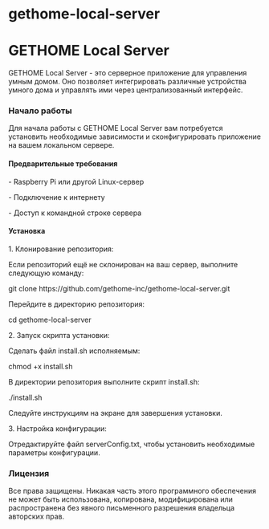 # gethome-local-server
<h1>GETHOME Local Server</h1>
<p>GETHOME Local Server - это серверное приложение для управления умным домом. Оно позволяет интегрировать различные устройства умного дома и управлять ими через централизованный интерфейс.</p>

<h3>Начало работы</h3>
<p>Для начала работы с GETHOME Local Server вам потребуется установить необходимые зависимости и сконфигурировать приложение на вашем локальном сервере.</p>

<h4>Предварительные требования</h4>
<p> - Raspberry Pi или другой Linux-сервер</p>
<p> - Подключение к интернету</p>
<p> - Доступ к командной строке сервера</p>

<h4>Установка</h4>
<p>1. Клонирование репозитория:</p>
<p>Если репозиторий ещё не склонирован на ваш сервер, выполните следующую команду:</p>
<p>git clone https://github.com/gethome-inc/gethome-local-server.git</p>
<p>Перейдите в директорию репозитория:</p>
<p>cd gethome-local-server</p>

<p>2. Запуск скрипта установки:</p>
<p>Сделать файл install.sh исполняемым:</p>
<p>chmod +x install.sh</p>
<p>В директории репозитория выполните скрипт install.sh:</p>
<p>./install.sh</p>
<p>Следуйте инструкциям на экране для завершения установки.</p>

<p>3. Настройка конфигурации:</p>
<p>Отредактируйте файл serverConfig.txt, чтобы установить необходимые параметры конфигурации.</p>

<h3>Лицензия</h3>
<p>Все права защищены. Никакая часть этого программного обеспечения не может быть использована, копирована, модифицирована или распространена без явного письменного разрешения владельца авторских прав.</p>
